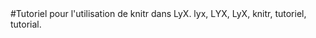 <title>Tutoriel pour l'utilisation de knitr dans LyX.</title>
#Tutoriel pour l'utilisation de knitr dans LyX.
lyx, LYX, LyX, knitr, tutoriel, tutorial.
